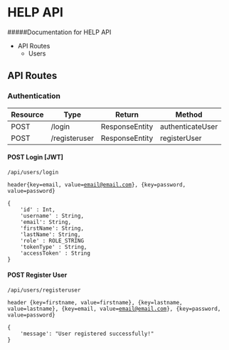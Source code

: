 # HELP API
#####Documentation for HELP API
- API Routes
    - Users

## API Routes
### Authentication

| Resource |   Type   | Return | Method |
|----------|----------|--------|--------|
| POST | /login | ResponseEntity | authenticateUser |
| POST | /registeruser | ResponseEntity | registerUser |

#### POST Login [JWT]
<code>/api/users/login</code>

<code>header{key=email, value=email@email.com}, {key=password, value=password}</code>
```json=
{ 
    'id' : Int,
    'username' : String,
    'email': String,
    'firstName': String,
    'lastName': String,
    'role' : ROLE_STRING
    'tokenType' : String,
    'accessToken' : String
}
```

#### POST Register User
<code>/api/users/registeruser</code>

<code>header {key=firstname, value=firstname}, {key=lastname, value=lastname}, {key=email, value=email@email.com}, 
{key=password, value=password}</code>
```json=
{ 
    'message': "User registered successfully!"
}
```